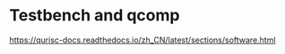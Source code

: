 Testbench and qcomp
========

https://qurisc-docs.readthedocs.io/zh_CN/latest/sections/software.html
